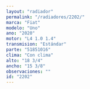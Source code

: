 ```yaml
---
layout: "radiador"
permalink: "/radiadores/2202/"
marca: "Fiat"
modelo: "Uno"
ano: "2020"
motor: "L4 1.0 1.4"
transmision: "Estándar"
parte: "51851016"
clima: "Con clima"
alto: "18 3/4"
ancho: "15 3/8"
observaciones: ""
id: "2202"
---
```


